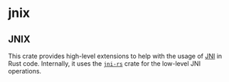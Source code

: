# jnix

## JNIX

This crate provides high-level extensions to help with the usage of [JNI] in Rust code. Internally,
it uses the [`jni-rs`] crate for the low-level JNI operations.

[JNI]: https://en.wikipedia.org./wiki/Java_Native_Interface
[`jni-rs`]: https://crates.io/crates/jni
